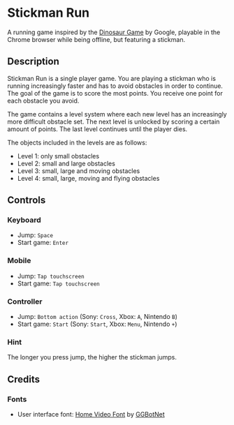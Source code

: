 # Stickman Run

A running game inspired by the [Dinosaur Game](https://en.wikipedia.org/wiki/Dinosaur_Game) by Google, playable in the
Chrome browser while being offline, but featuring a stickman.

## Description

Stickman Run is a single player game. You are playing a stickman who is running increasingly faster and has to avoid
obstacles in order to continue. The goal of the game is to score the most points. You receive one point for each
obstacle you avoid.

The game contains a level system where each new level has an increasingly more difficult obstacle set. The next level
is unlocked by scoring a certain amount of points. The last level continues until the player dies.

The objects included in the levels are as follows:

- Level 1: only small obstacles
- Level 2: small and large obstacles
- Level 3: small, large and moving obstacles
- Level 4: small, large, moving and flying obstacles

## Controls

### Keyboard

- Jump: `Space`
- Start game: `Enter`

### Mobile

- Jump: `Tap touchscreen`
- Start game: `Tap touchscreen`

### Controller

- Jump: `Bottom action` (Sony: `Cross`, Xbox: `A`, Nintendo `B`)
- Start game: `Start` (Sony: `Start`, Xbox: `Menu`, Nintendo `+`)

### Hint

The longer you press jump, the higher the stickman jumps.

## Credits

### Fonts

- User interface font: [Home Video Font](https://www.fontspace.com/home-video-font-f116641)
  by [GGBotNet](https://www.fontspace.com/ggbotnet)
